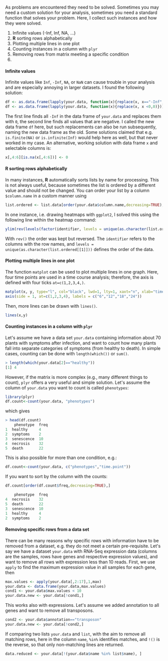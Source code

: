As problems are encountered they need to be solved. Sometimes you may need a custom solution for your analysis, sometimes you need a standard function that solves your problem. Here, I collect such instances and how they were solved. 

1. Infinite values (-Inf, Inf, NA, ...)
2. **R** sorting rows alphabetically
3. Plotting multiple lines in one plot
4. Counting instances in a column with `plyr`
5. Removing rows from matrix meeting a specific condition
6. 

#### Infinite values

Infinite values like `Inf`, `-Inf`, `NA`, or `NaN` can cause trouble in your analysis and are especially annoying in larger datasets. I found the following solution:

```R
df <- as.data.frame(lapply(your.data, function(x){replace(x, x=="-Inf",0)}))
df <- as.data.frame(lapply(your.data, function(x){replace(x, x <0,0)}))
```
The first line finds all `-Inf` in the data frame of `your.data` and replaces them with `0`, the second line finds all values that are negative. I called the new data frame `df` here, but such replacements can also be run subsequently, naming the new data frame as the old. Some solutions claimed that e.g. `is.finite(NA)` or `is.infinite(Inf)` would help here as well, but that never worked in my case. 
An alternative, working solution with data frame `x` and selectable columns is:
```R
x[,4:6][is.na(x[,4:6])] <- 0
```


#### R sorting rows alphabetically

In many instances, **R** automatically sorts lists by name for processing. This is not always useful, because sometimes the list is ordered by a different value and should not be changed. You can order your list by a column `$column.name` in a custom manner using
```R
list.ordered <- list.data[order(your.data$column.name,decreasing=TRUE),]
```
In one instance, i.e. drawing heatmaps with `ggplot2`, I solved this using the following line within the heatmap command:
```R
ylim(rev(levels(factor(identifier, levels = unique(as.character(list.ordered[[1]]))))))
```
With `rev()` the order was kept but reversed. The `identifier` refers to the columns with the row names, and `levels = unique(as.character(list.ordered[[1]]))` defines the order of the data. 


#### Plotting multiple lines in one plot

The function `matplot` can be used to plot multiple lines in one graph. Here, four time points are used in a time course analysis; therefore, the axis is defined with four ticks `at=c(1,2,3,4,)`. 
```R
matplot(x, y, type="l", col="black", lwd=1, lty=1, xaxt="n", xlab="time [hpi]", ylab=expression("norm.expression [FPKM]"))
axis(side = 1, at=c(1,2,3,4), labels = c("6","12","18","24"))
```
Then, more lines can be drawn with `lines()`.
```R
lines(x,y)
```


#### Counting instances in a column with `plyr`

Let's assume we have a data set `your.data` containing information about 70 plants with symptoms after infection, and want to count how many plants fall into separate categories of symptoms (from healthy to death). In simple cases, counting can be done with `length(which())` or `sum()`. 
```R
> length(which(your.data[2]=="healthy"))
[1] 4
```
However, if the matrix is more complex (e.g., many different things to count), `plyr` offers a very useful and simple solution. Let's assume the column of `your.data` you want to count is called `phenotypes`:
```R
library(plyr)
df.count<-count(your.data, "phenotypes")
```
which gives
```R
> head(df.count)
    phenotype  freq
1  healthy     4
2  symptoms    2
3  senescence  10
4  necrosis    32
5  death       22
```
This is also possible for more than one condition, e.g.:
```R
df.count<-count(your.data, c("phenotypes","time.point"))
```
If you want to sort by the column with the counts:
```R
df.count[order(df.count$freq,decreasing=TRUE),]

    phenotype  freq
4  necrosis    32
5  death       22
3  senescence  10
1  healthy     4
2  symptoms    2
```


#### Removing specific rows from a data set

There can be many reasons why specific rows with information have to be removed from a dataset, e.g. they do not meet a certain pre-requisite. Let's say we have a dataset `your.data` with RNA-Seq expression data (columns are the samples, rows have genes and respective expression values), and want to remove all rows with expression less than 10 reads. First, we use `apply` to find the maximum expression value in all samples for each gene, then 
```R
max.values <- apply(your.data[,2:17],1,max)
your.data <- data.frame(your.data,max.values)
cond1 <- your.data$max.values < 10
your.data.new <- your.data[!cond1,]
```
This works also with expressions. Let's assume we added annotation to all genes and want to remove all transposons.
```R
cond2 <- your.data$annotation=="transposon"
your.data.new <- your.data[!cond2,]
``` 

If comparing two lists `your.data` and `list`, with the aim to remove all matching rows, here in the column `name`, `%in%` identifies matches, and `!()` is the reverse, so that only non-matching lines are returned. 
```R
data.reduced <- your.data[!(your.data$name %in% list$name), ]
```
